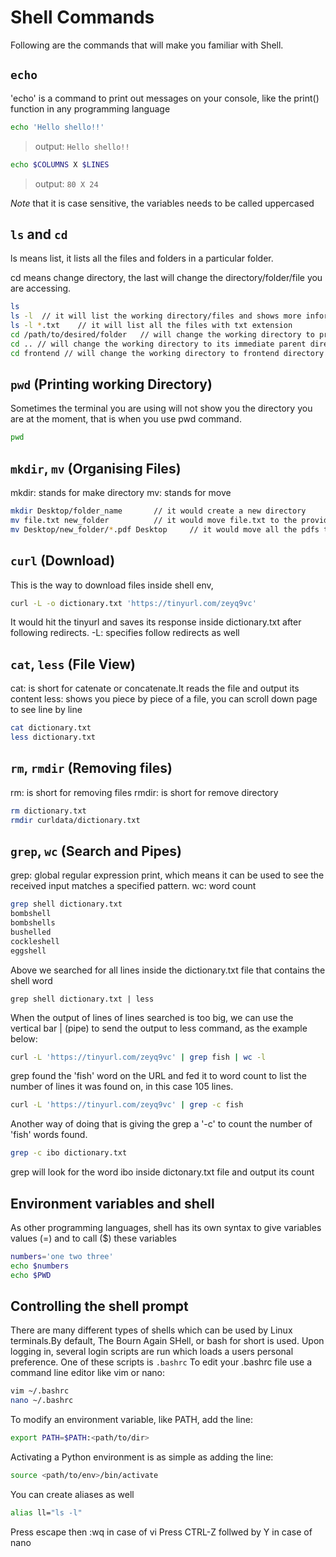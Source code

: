 # Shell Commands
Following are the commands that will make you familiar with Shell.

## `echo`

'echo' is a command to print out messages on your console, like the print() function in any programming language 

```sh
echo 'Hello shello!!'
```
> output: `Hello shello!!`

```sh
echo $COLUMNS X $LINES
```
> output: `80 X 24`

*Note* that it is case sensitive, the variables needs to be called uppercased

## `ls` and `cd`

ls means list, it lists all the files and folders in a particular folder.

cd means change directory, the last will change the directory/folder/file you are accessing.
```sh
ls
ls -l  // it will list the working directory/files and shows more information on each of the folder/files like name, date, size etc
ls -l *.txt    // it will list all the files with txt extension
cd /path/to/desired/folder   // will change the working directory to provided path
cd .. // will change the working directory to its immediate parent directory
cd frontend // will change the working directory to frontend directory
```

## `pwd` (Printing working Directory)

Sometimes the terminal you are using will not show you the directory you are at the moment, that is when you use pwd command.

```sh
pwd
```

## `mkdir`, `mv` (Organising Files)

mkdir: stands for make directory
mv: stands for move

```sh
mkdir Desktop/folder_name       // it would create a new directory
mv file.txt new_folder          // it would move file.txt to the provided folder ie: new_folder
mv Desktop/new_folder/*.pdf Desktop     // it would move all the pdfs to Desktop directory
```

## `curl` (Download)

This is the way to download files inside shell env, 


```sh
curl -L -o dictionary.txt 'https://tinyurl.com/zeyq9vc'
```

It would hit the tinyurl and saves its response inside dictionary.txt after following redirects.
-L: specifies follow redirects as well


## `cat`, `less` (File View)

cat: is short for catenate or concatenate.It reads the file and output its content
less: shows you piece by piece of a file, you can scroll down page to see line by line

```sh
cat dictionary.txt
less dictionary.txt
```

## `rm`, `rmdir` (Removing files)

rm: is short for removing files
rmdir: is short for remove directory

```sh
rm dictionary.txt
rmdir curldata/dictionary.txt
```

## `grep`, `wc` (Search and Pipes)

grep: global regular expression print, which means it can be used to see the received input matches a specified pattern.
wc: word count
```sh
grep shell dictionary.txt
bombshell
bombshells
bushelled
cockleshell
eggshell
```
Above we searched for all lines inside the dictionary.txt file that contains the shell word

```
grep shell dictionary.txt | less
```
When the output of lines of lines searched is too big, we can use the vertical bar | (pipe) to send the output to less command, as the example below:

```sh
curl -L 'https://tinyurl.com/zeyq9vc' | grep fish | wc -l
```
grep found the 'fish' word on the URL and fed it to word count to list the number of lines it was found on, in this case 105 lines.

```sh
curl -L 'https://tinyurl.com/zeyq9vc' | grep -c fish
```

Another way of doing that is giving the grep a '-c' to count the number of 'fish' words found.
```sh
grep -c ibo dictionary.txt
```

grep will look for the word ibo inside dictonary.txt file and output its count

## Environment variables and shell

As other programming languages, shell has its own syntax to give variables values (=) and to call ($) these variables
```sh
numbers='one two three'
echo $numbers
echo $PWD
```

## Controlling the shell prompt

There are many different types of shells which can be used by Linux terminals.By default, The Bourn Again SHell, or bash for short is used. Upon logging in, several login scripts are run which loads a users personal preference. One of these scripts is `.bashrc`
To edit your .bashrc file use a command line editor like vim or nano:

```sh
vim ~/.bashrc
nano ~/.bashrc
```
To modify an environment variable, like PATH, add the line:
```sh
export PATH=$PATH:<path/to/dir>
```
Activating a Python environment is as simple as adding the line:
```sh
source <path/to/env>/bin/activate
```
You can create aliases as well
```sh
alias ll="ls -l"
```
Press escape then :wq in case of vi
Press CTRL-Z follwed by Y in case of nano